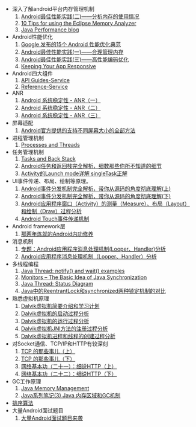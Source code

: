- 深入了解android平台内存管理机制
	1. [Android最佳性能实践(二)——分析内存的使用情况](http://blog.csdn.net/guolin_blog/article/details/42238633)
	2. [10 Tips for using the Eclipse Memory Analyzer](http://eclipsesource.com/blogs/2013/01/21/10-tips-for-using-the-eclipse-memory-analyzer/)
	3. [Java Performance blog](http://kohlerm.blogspot.kr/2009/07/eclipse-memory-analyzer-10-useful.html)
- Android性能优化
	1. [Google 发布的15个 Android 性能优化典范](http://www.codeceo.com/article/google-15-android-tips.html)
	2. [Android最佳性能实践(一)——合理管理内存](http://blog.csdn.net/guolin_blog/article/details/42238627)
	3. [Android最佳性能实践(三)——高性能编码优化](http://blog.csdn.net/guolin_blog/article/details/42318689)
	4. [Keeping Your App Responsive](http://developer.android.com/training/articles/perf-anr.html)
- Android四大组件
	1. [API Guides-Service](http://developer.android.com/guide/components/services.html)
	2. [Reference-Service](http://developer.android.com/reference/android/app/Service.html)
- ANR
	1. [Android 系统稳定性 - ANR（一）](http://rayleeya.iteye.com/blog/1955652)
	2. [Android 系统稳定性 - ANR（二）](http://rayleeya.iteye.com/blog/1955657)
	3. [Android 系统稳定性 - ANR（三）](http://rayleeya.iteye.com/blog/1956056)
- 屏幕适配
 	1. [Android官方提供的支持不同屏幕大小的全部方法](http://blog.csdn.net/guolin_blog/article/details/8830286)
- 进程管理机制
	1. [Processes and Threads](http://developer.android.com/guide/components/processes-and-threads.html)
- 任务管理机制
	1. [Tasks and Back Stack](http://developer.android.com/guide/components/tasks-and-back-stack.html)
	2. [Android任务和返回栈完全解析，细数那些你所不知道的细节](http://blog.csdn.net/guolin_blog/article/details/41087993)
	3. [Activity的Launch mode详解 singleTask正解](http://www.cnblogs.com/xiaoQLu/archive/2011/09/29/2195742.html)
- UI事件传递、布局、绘制等原理。
	1. [Android事件分发机制完全解析，带你从源码的角度彻底理解(上)](http://blog.csdn.net/guolin_blog/article/details/9097463)
	2. [Android事件分发机制完全解析，带你从源码的角度彻底理解(下)](http://blog.csdn.net/guolin_blog/article/details/9153747)
	3. [Android应用程序窗口（Activity）的测量（Measure）、布局（Layout）和绘制（Draw）过程分析](http://blog.csdn.net/luoshengyang/article/details/8372924)
	4. [Android Touch事件传递机制](http://www.trinea.cn/android/touch-event-delivery-mechanism/)
- Android framework层
	1. [那两年炼就的Android内功修养](http://blog.csdn.net/luoshengyang/article/details/8923485)
- 消息机制
	1. [专题：Android应用程序消息处理机制(Looper、Handler)分析](http://mobile.51cto.com/aprogram-440294.htm)
	2. [ Android应用程序消息处理机制（Looper、Handler）分析](http://blog.csdn.net/luoshengyang/article/details/6817933)
- 多线程编程
	1. 	[Java Thread: notify() and wait() examples](http://www.programcreek.com/2011/12/monitors-java-synchronization-mechanism/)
	2. 	[Monitors – The Basic Idea of Java Synchronization](http://www.programcreek.com/2011/12/monitors-java-synchronization-mechanism/)
	3. 	[Java Thread: Status Diagram](http://www.programcreek.com/2009/03/thread-status/)
	4. 	[Java中的ReentrantLock和synchronized两种锁定机制的对比](http://www.ibm.com/developerworks/cn/java/j-jtp10264/index.html)	
- 熟悉虚拟机原理
	1. [Dalvik虚拟机简要介绍和学习计划](http://blog.csdn.net/luoshengyang/article/details/8852432)
	2. [Dalvik虚拟机的启动过程分析](http://blog.csdn.net/luoshengyang/article/details/8885792)
	3. [Dalvik虚拟机的运行过程分析](http://blog.csdn.net/luoshengyang/article/details/8914953)
	4. [Dalvik虚拟机JNI方法的注册过程分析](http://blog.csdn.net/luoshengyang/article/details/8923483)
	5. [Dalvik虚拟机进程和线程的创建过程分析](http://blog.csdn.net/luoshengyang/article/details/8923484)
- 对Socket通信、TCP/IP和HTTP有较深刻
	1. [TCP 的那些事儿（上）](http://coolshell.cn/articles/11564.html)
	2. [TCP 的那些事儿（下）](http://coolshell.cn/articles/11609.html)
	3. [网络基本功（二十一）：细说HTTP（上）](https://community.emc.com/message/858387#858387)
	4. [网络基本功（二十二）：细说HTTP（下）](https://community.emc.com/message/859697#859697)
- GC工作原理
	1. [Java Memory Management](http://www.cnblogs.com/zhguang/p/3257367.html#GCparam)
	1. [Java系列笔记(3) Java 内存区域和GC机制](http://javabook.compuware.com/content/memory/how-garbage-collection-works.aspx)
- [排序算法](http://www.cnblogs.com/wolf-sun/p/4312475.html)
- 大量Android面试题目
	1. [大量Android面试题目来袭](http://www.jianshu.com/p/e555f1f1dfa3)